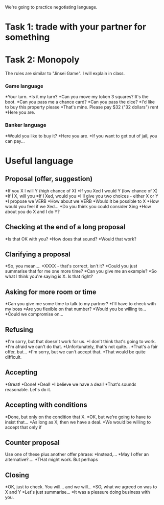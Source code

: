 We're going to practice negotiating language.

# Task 1: trade with your partner for something

# Task 2: Monopoly
The rules are similar to "Jinsei Game". I will explain in class.
### Game language
*Your turn.
*Is it my turn?
*Can you move my token 3 squares? It's the boot.
*Can you pass me a chance card?
*Can you pass the dice?
*I'd like to buy this property please
*That's mine. Please pay $32 ("32 dollars") rent
*Here you are.
### Banker language
*Would you like to buy it?
*Here you are.
*If you want to get out of jail, you can pay...



# Useful language
## Proposal (offer, suggestion)
*If you X I will Y (high chance of X)
*If you Xed I would Y (low chance of X)
*If I X, will you
*If I Xed, would you
*I'll give you two choices - either X or Y
*I propose we VERB
*How about we VERB
*Would it be possible to X
*How would you feel if we Xed...
*Do you think you could consider Xing
*How about you do X and I do Y?

## Checking at the end of a long proposal
*Is that OK with you?
*How does that sound?
*Would that work?

## Clarifying a proposal
*So, you mean....
*XXXX - that's correct, isn't it?
*Could you just summarise that for me one more time?
*Can you give me an example?
*So what I think you're saying is X. Is that right?

## Asking for more room or time
*Can you give me some time to talk to my partner?
*I'll have to check with my boss
*Are you flexible on that number?
*Would you be willing to...
*Could we compromise on...


## Refusing
*I'm sorry, but that doesn't work for us.
*I don't think that's going to work.
*I'm afraid we can't do that.
*Unfortunately, that's not quite...
*That's a fair offer, but...
*I'm sorry, but we can't accept that.
*That would be quite difficult.

## Accepting
*Great!
*Done!
*Deal!
*I believe we have a deal!
*That's sounds reasonable. Let's do it.


## Accepting with conditions
*Done, but only on the condition that X.
*OK, but we're going to have to insist that...
*As long as X, then we have a deal.
*We would be willing to accept that only if

## Counter proposal
Use one of these plus another offer phrase:
*Instead,...
*May I offer an alternative?....
*THat might work. But perhaps

## Closing
*OK, just to check. You will... and we will...
*SO, what we agreed on was to X and Y
*Let's just summarise...
*It was a pleasure doing business with you.

